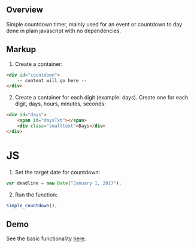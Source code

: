 ## Overview

Simple countdown timer, mainly used for an event or countdown to day done in plain javascript with no dependencies.


## Markup

1) Create a container:
```html
<div id="countdown">
	-- content will go here --
</div>
```

2) Create a container for each digit (example: days). Create one for each digit, days, hours, minutes, seconds:
```html
<div id="days">
    <span id="daysTxt"></span>
    <div class="smalltext">Days</div>
</div>
```

# JS

1) Set the target date for countdown:
```javascript
var deadline = new Date("January 1, 2017");
```

2) Run the function:
```javascript
simple_countdown();
```

## Demo
See the basic functionality [here](http://russellramey.me/examples/simple-countdown).